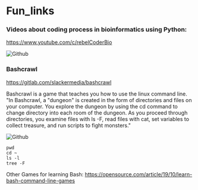 # Fun_links

### Videos about coding process in bioinformatics using Python:

https://www.youtube.com/c/rebelCoderBio

![Github](https://miro.medium.com/max/1400/1*4TqPxia8Ih7vlqZOYYeLDA.png)



### Bashcrawl

https://gitlab.com/slackermedia/bashcrawl

Bashcrawl is a game that teaches you how to use the linux command line.
"In Bashcrawl, a "dungeon" is created in the form of directories and files on your computer. You explore the dungeon by using the cd command to change directory into each room of the dungeon. As you proceed through directories, you examine files with ls -F, read files with cat, set variables to collect treasure, and run scripts to fight monsters."

![Github](https://opensource.com/sites/default/files/images/education/screenshot_from_2019-09-28_10-49-49.png)

```Shell
pwd
cd ~
ls -l   
tree -F
```

 Other Games for learning Bash: https://opensource.com/article/19/10/learn-bash-command-line-games




